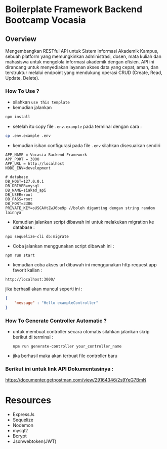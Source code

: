 # Boilerplate Framework Backend Bootcamp Vocasia

## Overview
Mengembangkan RESTful API untuk Sistem Informasi Akademik Kampus, sebuah platform yang memungkinkan administrasi, dosen, mata kuliah dan mahasiswa untuk mengelola informasi akademik dengan efisien. API ini dirancang untuk menyediakan layanan akses data yang cepat, aman, dan terstruktur melalui endpoint yang mendukung operasi CRUD (Create, Read, Update, Delete).

### How To Use ?
* silahkan `use this template`
* kemudian jalankan 

```bash
npm install
```
* setelah itu copy file `.env.example` pada terminal dengan cara :

```bash
cp .env.example .env
```
* kemudian isikan configurasi pada file `.env` silahkan disesuaikan sendiri
```
APP_NAME = Vocasia Backend Framework
APP_PORT = 3000
APP_URL = http://localhost
NODE_ENV=development

# database
DB_HOST=127.0.0.1
DB_DRIVER=mysql
DB_NAME=siakad_api
DB_USER=root
DB_PASS=root
DB_PORT=3306
PRIVATE_KEY=oUSCAVtZwJ6be9p //boleh diganting dengan string random lainnya

```
* Kemudian jalankan script dibawah ini untuk melakukan migration ke database : 
```
npx sequelize-cli db:migrate
```
* Coba jalankan menggunakan script dibawah ini : 
```
npm run start
```
* kemudian coba akses url dibawah ini menggunakan http request app favorit kalian :
```
http://localhost:3000/
```
jika berhasil akan muncul seperti ini : 
```json
{
    "message" : "Hello exampleController"
}
```

### How To Generate Controller Automatic ?
* untuk membuat controller secara otomatis silahkan jalankan skrip berikut di terminal :
  ```
  npm run generate-controller your_controller_name
  ```
* jika berhasil maka akan terbuat file controller baru
  
### Berikut ini untuk link API Dokumentasinya :
https://documenter.getpostman.com/view/29164346/2s9YeG7BmN

# Resources 
* ExpressJs
* Sequelize
* Nodemon
* mysql2
* Bcrypt
* Jsonwebtoken(JWT)
